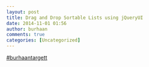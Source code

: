 ```yaml
---
layout: post
title: Drag and Drop Sortable Lists using jQueryUI
date: 2014-11-01 01:56
author: burhaan
comments: true
categories: [Uncategorized]
---
```

<a rel="nofollow" class="ot-hashtag" href="https://plus.google.com/s/%23burhaantargett">#burhaantargett</a> ﻿<p class='wdgpo_gplus_attachment wdgpo_gplus_article_attachment'><a class='wdgpo_gplus_article_attachment_link' href='http://asp-net-by-parijat.blogspot.in/2014/09/drag-and-drop-sortable-lists-using.html?m=1'></a></p>
